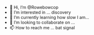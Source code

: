 - 👋 Hi, I’m @Rowebowcop
- 👀 I’m interested in ... discovery
- 🌱 I’m currently learning how slow I am...
- 💞️ I’m looking to collaborate on ...
- 📫 How to reach me ... bat signal

<!---
Rowebowcop/Rowebowcop is a ✨ special ✨ repository because its `README.md` (this file) appears on your GitHub profile.
You can click the Preview link to take a look at your changes.
--->
